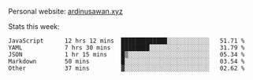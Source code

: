 Personal website: [ardinusawan.xyz](https://ardinusawan.xyz)

Stats this week:
<!--START_SECTION:waka-->

```text
JavaScript      12 hrs 12 mins  █████████████░░░░░░░░░░░░   51.71 %
YAML            7 hrs 30 mins   ████████░░░░░░░░░░░░░░░░░   31.79 %
JSON            1 hr 15 mins    █▒░░░░░░░░░░░░░░░░░░░░░░░   05.34 %
Markdown        50 mins         █░░░░░░░░░░░░░░░░░░░░░░░░   03.54 %
Other           37 mins         ▓░░░░░░░░░░░░░░░░░░░░░░░░   02.62 %
```

<!--END_SECTION:waka-->
